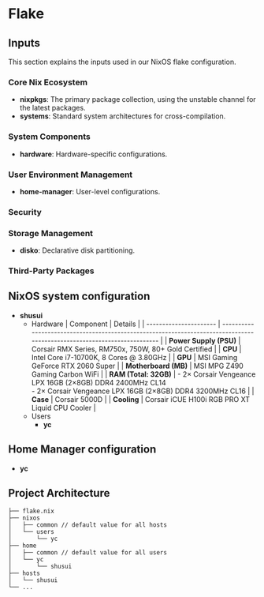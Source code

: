 # Flake

## Inputs

This section explains the inputs used in our NixOS flake configuration.

### Core Nix Ecosystem

- **nixpkgs**: The primary package collection, using the unstable channel for the latest packages.
- **systems**: Standard system architectures for cross-compilation.

### System Components

- **hardware**: Hardware-specific configurations.
  <!--- **impermanence**: Ephemeral storage management.-->
  <!--- **nix-colors**: Color scheme management.-->

### User Environment Management

- **home-manager**: User-level configurations.

### Security

<!--- **sops-nix**: Secrets management with SOPS.-->

### Storage Management

- **disko**: Declarative disk partitioning.

### Third-Party Packages

<!--- **firefox-addons**: Firefox extensions repository.-->

## NixOS system configuration

- **shusui**
  - Hardware
    | Component | Details |
    | ---------------------- | ------------------------------------------------------------------------------------------------------------------------ |
    | **Power Supply (PSU)** | Corsair RMX Series, RM750x, 750W, 80+ Gold Certified |
    | **CPU** | Intel Core i7-10700K, 8 Cores @ 3.80GHz |
    | **GPU** | MSI Gaming GeForce RTX 2060 Super |
    | **Motherboard (MB)** | MSI MPG Z490 Gaming Carbon WiFi |
    | **RAM (Total: 32GB)** | - 2× Corsair Vengeance LPX 16GB (2×8GB) DDR4 2400MHz CL14 <br> - 2× Corsair Vengeance LPX 16GB (2×8GB) DDR4 3200MHz CL16 |
    | **Case** | Corsair 5000D |
    | **Cooling** | Corsair iCUE H100i RGB PRO XT Liquid CPU Cooler |
  - Users
    - **yc**

## Home Manager configuration

- **yc**

## Project Architecture

```
├── flake.nix
├── nixos
│   ├── common // default value for all hosts
│   └── users
│       └── yc
├── home
│   ├── common // default value for all users
│   └── yc
│       └── shusui
├── hosts
│   └── shusui
└── ...
```

